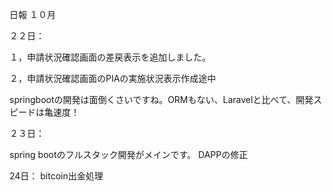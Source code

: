 日報
１０月

２２日：

１，申請状況確認画面の差戻表示を追加しました。

２，申請状況確認画面のPIAの実施状況表示作成途中

springbootの開発は面倒くさいですね。ORMもない、Laravelと比べて、開発スピードは亀速度！

２３日：

spring bootのフルスタック開発がメインです。
DAPPの修正

24日：
bitcoin出金処理
